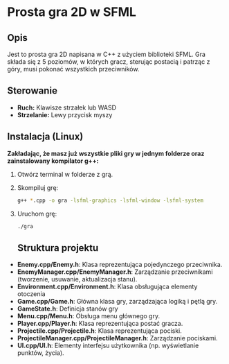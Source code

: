 # Prosta gra 2D w SFML

## Opis

Jest to prosta gra 2D napisana w C++ z użyciem biblioteki SFML. Gra składa się z 5 poziomów, w których gracz, sterując postacią i patrząc z góry, musi pokonać wszystkich przeciwników.

## Sterowanie

*   **Ruch:** Klawisze strzałek lub WASD
*   **Strzelanie:** Lewy przycisk myszy

## Instalacja (Linux)

**Zakładając, że masz już wszystkie pliki gry w jednym folderze oraz zainstalowany kompilator g++:**

1. Otwórz terminal w folderze z grą.
2. Skompiluj grę:

    ```bash
    g++ *.cpp -o gra -lsfml-graphics -lsfml-window -lsfml-system
    ```

3. Uruchom grę:

    ```bash
    ./gra
    ```

    ## Struktura projektu

*   **Enemy.cpp/Enemy.h**: Klasa reprezentująca pojedynczego przeciwnika.
*   **EnemyManager.cpp/EnemyManager.h**: Zarządzanie przeciwnikami (tworzenie, usuwanie, aktualizacja stanu).
*   **Environment.cpp/Environment.h**: Klasa obsługująca elementy otoczenia
*   **Game.cpp/Game.h**: Główna klasa gry, zarządzająca logiką i pętlą gry.
*   **GameState.h**: Definicja stanów gry
*   **Menu.cpp/Menu.h**: Obsługa menu głównego gry.
*   **Player.cpp/Player.h**: Klasa reprezentująca postać gracza.
*   **Projectile.cpp/Projectile.h**: Klasa reprezentująca pociski.
*   **ProjectileManager.cpp/ProjectileManager.h**: Zarządzanie pociskami.
*   **UI.cpp/UI.h**: Elementy interfejsu użytkownika (np. wyświetlanie punktów, życia).
